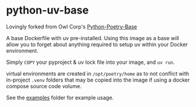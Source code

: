 # python-uv-base

Lovingly forked from Owl Corp's [Python-Poetry-Base](https://github.com/owl-corp/python-template)

A base Dockerfile with uv pre-installed. Using this image as a base will allow you to forget about anything required to setup uv within your Docker environment.

Simply `COPY` your pyproject & uv lock file into your image, and `uv run`.

virtual environments are created in `/opt/poetry/home` as to not conflict with in-project `.venv` folders that may be copied into the image if using a docker compose source code volume.

See the [examples](./examples/) folder for example usage.
